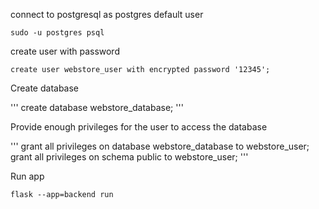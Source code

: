 connect to postgresql as postgres default user

``` 
sudo -u postgres psql
```

create user with password

```
create user webstore_user with encrypted password '12345';
```

Create database

'''
create database webstore_database;
'''

Provide enough privileges for the user to access the database

'''
grant all privileges on database webstore_database to webstore_user;
grant all privileges on schema public to webstore_user;
'''

Run app

```
flask --app=backend run
```
